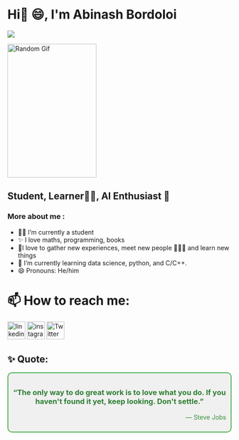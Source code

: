 # Hi👋 :smile:, I'm Abinash Bordoloi   
![](https://komarev.com/ghpvc/?username=abinashbordoloi&color=green)

  <img src="https://github.com/abinashbordoloi/abinashbordoloi/blob/main/ZUUQNLUVAKKQ74K7.gif" alt="Random Gif" width="200" height="300"> 
 
  
## Student, Learner:technologist:, AI Enthusiast :monocle_face: 

### More about me :
- 👨‍🎓 I’m currently a student 
- ✨ I love maths, programming, books
- 🚀I love to gather new experiences, meet new people 🧑‍🤝‍🧑 and learn new things
- 🌱 I’m currently learning  data science, python, and C/C++.
- 😄 Pronouns: He/him


# 📫 How to reach me: 


[<img src = "https://th.bing.com/th/id/R.4703eba111254c882c6215a5e7667c86?rik=iiilW6%2bIwyrGdQ&riu=http%3a%2f%2fwww.experian.com%2fblogs%2fsmall-business-matters%2fwp-content%2fuploads%2f2011%2f11%2flinkedin_logo.jpg&ehk=fcjpp4hSqBcGe8ElB57ugaDuON%2bFkn4m0srV1JU9ODc%3d&risl=&pid=ImgRaw&r=0&sres=1&sresct=1" alt = 'linkedin' height = '40'>](https://www.linkedin.com/in/abinash-bordoloi/7/)                                                                                                             [<img src="https://upload.wikimedia.org/wikipedia/commons/thumb/e/e7/Instagram_logo_2016.svg/1200px-Instagram_logo_2016.svg.png" alt = 'instagram' height = '40'>](https://www.instagram.com/abinash_bordoloi07/)
   [<img src="https://cdn.punchng.com/wp-content/uploads/2023/07/24084806/Twitter-new-logo.jpeg" alt = 'Twitter' height = '40'>](https://twitter.com/abinash_47712)





## ✨ Quote:
<div style="border: 2px solid #4CAF50; padding: 10px; border-radius: 10px; background-color: #f0f0f0;">
  <h3 style="text-align: center; color: #2e7d32;">“The only way to do great work is to love what you do. If you haven't found it yet, keep looking. Don't settle.”</h3>
  <p style="text-align: right; color: #388e3c;">― Steve Jobs</p>
</div>

